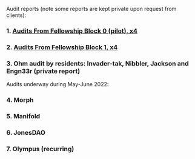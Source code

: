 Audit reports (note some reports are kept private upon request from clients):

### 1. [Audits From Fellowship Block 0 (pilot), x4](https://github.com/yacademy/audits/tree/main/block_000)
### 2. [Audits From Fellowship Block 1, x4](https://github.com/yacademy/audits/tree/main/block_001)
### 3. Ohm audit by residents: Invader-tak, Nibbler, Jackson and Engn33r (private report)

Audits underway during May-June 2022:

### 4. Morph
### 5. Manifold
### 6. JonesDAO
### 7. Olympus (recurring)



